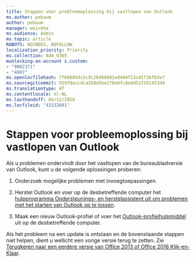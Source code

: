 ```yaml
---
title: Stappen voor probleemoplossing bij vastlopen van Outlook
ms.author: pebaum
author: pebaum
manager: mnirkhe
ms.audience: Admin
ms.topic: article
ROBOTS: NOINDEX, NOFOLLOW
localization_priority: Priority
ms.collection: Adm_O365
munlocking-an-account s.custom:
- "9002371"
- "4607"
ms.openlocfilehash: ff68085dc5c9c26d86981ed404f23cd1f2bf63e7
ms.sourcegitcommit: 929f8accdca2b8e5be170e0fc8edd527581453d4
ms.translationtype: HT
ms.contentlocale: nl-NL
ms.lasthandoff: 04/12/2020
ms.locfileid: "43232691"
---
```

# <a name="outlook-crash-troubleshooting-steps"></a>Stappen voor probleemoplossing bij vastlopen van Outlook

Als u problemen ondervindt door het vastlopen van de bureaubladversie van Outlook, kunt u de volgende oplossingen proberen:

1. Onderzoek mogelijke problemen met invoegtoepassingen.

2. Herstel Outlook en voer op de desbetreffende computer het [hulpprogramma Ondersteunings- en herstelassistent uit om problemen met het starten van Outlook op te lossen](https://aka.ms/SaRA-OutlookWontStart).

3. Maak een nieuw Outlook-profiel of voer het [Outlook-profielhulpmiddel](https://aka.ms/SaRA-OutlookSetupProfile) uit op de desbetreffende computer.

Als het probleem na een update is ontstaan en de bovenstaande stappen niet helpen, dient u wellicht een vorige versie terug te zetten. Zie [Terugkeren naar een eerdere versie van Office 2013 of Office 2016 Klik-en-Klaar](https://support.microsoft.com/help/2770432).
